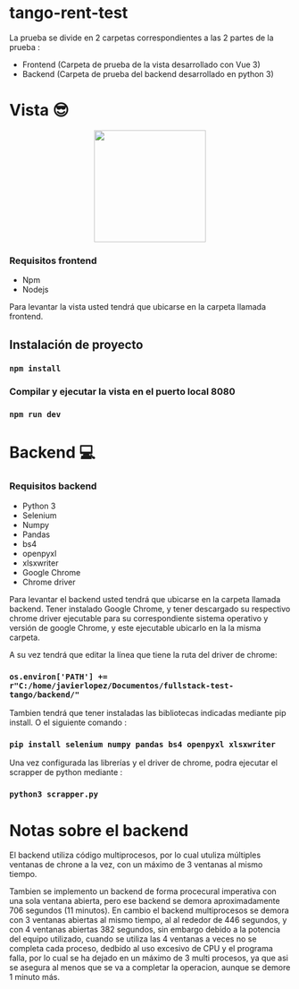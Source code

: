 # tango-rent-test

La prueba se divide en 2 carpetas correspondientes a las 2 partes de la prueba : 
* Frontend (Carpeta de prueba de la vista desarrollado con Vue 3)
* Backend (Carpeta de prueba del backend desarrollado en python 3)
# Vista :sunglasses:
<p align="center"><a target="_blank"><img src="https://upload.wikimedia.org/wikipedia/commons/thumb/9/95/Vue.js_Logo_2.svg/768px-Vue.js_Logo_2.svg.png?20170919082558" width="200"></a></p>

### Requisitos frontend

* Npm
* Nodejs

Para levantar la vista usted tendrá que ubicarse en la carpeta llamada frontend.

## Instalación de proyecto
### `npm install`
### Compilar y ejecutar la vista en el puerto local 8080
### `npm run dev`
# Backend :computer:
### Requisitos backend

* Python 3
* Selenium
* Numpy
* Pandas
* bs4
* openpyxl
* xlsxwriter
* Google Chrome
* Chrome driver

Para levantar el backend usted tendrá que ubicarse en la carpeta llamada backend. Tener instalado Google Chrome, y tener descargado su respectivo chrome driver ejecutable para su correspondiente sistema operativo y versión de google Chrome, y este ejecutable ubicarlo en la la misma carpeta. 

A su vez tendrá que editar la línea que tiene la ruta del driver de chrome: 

### `os.environ['PATH'] += r"C:/home/javierlopez/Documentos/fullstack-test-tango/backend/"`

Tambien tendrá que tener instaladas las bibliotecas indicadas mediante pip install. O el siguiente comando :

### `pip install selenium numpy pandas bs4 openpyxl xlsxwriter`

Una vez configurada las librerías y el driver de chrome, podra ejecutar el scrapper de python mediante : 

### `python3 scrapper.py`

# Notas sobre el backend

El backend utiliza código multiprocesos, por lo cual utuliza múltiples ventanas de chrone a la  vez, con un máximo de 3 ventanas al mismo tiempo. 

Tambien se implemento un backend de forma procecural imperativa con una sola ventana abierta, pero ese backend se demora aproximadamente 706 segundos (11 minutos). En cambio el backend multiprocesos se demora con 3 ventanas abiertas al mismo tiempo, al al rededor de 446 segundos, y con 4 ventanas abiertas 382 segundos, sin embargo debido a la potencia del equipo utilizado, cuando se utiliza las 4 ventanas a veces no se completa cada proceso, dedbido al uso excesivo de CPU y el programa falla, por lo cual se ha dejado en un máximo de 3 multi procesos, ya que asi se asegura al menos que se va a completar la operacion, aunque se demore 1 minuto más. 
